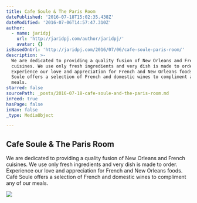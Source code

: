 ```yaml
---
title: Cafe Soule & The Paris Room
datePublished: '2016-07-18T15:02:35.438Z'
dateModified: '2016-07-06T14:57:47.310Z'
author:
  - name: jaridpj
    url: 'http://jaridpj.com/author/jaridpj/'
    avatar: {}
isBasedOnUrl: 'http://jaridpj.com/2016/07/06/cafe-soule-paris-room/'
description: >-
  We are dedicated to providing a quality fusion of New Orleans and French
  cuisines. We use only fresh ingredients and very dish is made to order.
  Experience our love and appreciation for French and New Orleans foods. Café
  Soule offers a selection of French and domestic wines to compliment any of our
  meals.
starred: false
sourcePath: _posts/2016-07-18-cafe-soule-and-the-paris-room.md
inFeed: true
hasPage: false
inNav: false
_type: MediaObject

---
```

<article style=""><h1>Cafe Soule &amp; The Paris Room</h1><p>We are dedicated to providing a quality fusion of New Orleans and French cuisines. We use only fresh ingredients and very dish is made to order. Experience our love and appreciation for French and New Orleans foods. Café Soule offers a selection of French and domestic wines to compliment any of our meals.</p><img src="http://jaridpj.com/wp-content/uploads/2016/07/cafe-soule.jpg" /></article>